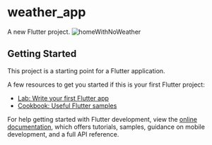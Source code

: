 # weather_app

A new Flutter project.
![homeWithNoWeather](https://github.com/mohammedhany990/WeatherApp/assets/76411941/5b02e787-0657-4abf-9ce5-ecc1ddf1f8ee)

## Getting Started

This project is a starting point for a Flutter application.

A few resources to get you started if this is your first Flutter project:

- [Lab: Write your first Flutter app](https://docs.flutter.dev/get-started/codelab)
- [Cookbook: Useful Flutter samples](https://docs.flutter.dev/cookbook)

For help getting started with Flutter development, view the
[online documentation](https://docs.flutter.dev/), which offers tutorials,
samples, guidance on mobile development, and a full API reference.
